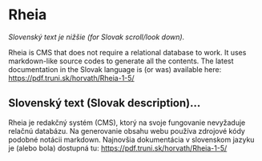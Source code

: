 # Rheia

[//]: <> (Makdown-like CMS not requiring relational database.)

*Slovenský text je nižšie (for Slovak scroll/look down).*

Rheia is CMS that does not require a relational database to work. It uses markdown-like source codes to generate all the contents. The latest documentation in the Slovak language is \(or was\) available here: https://pdf.truni.sk/horvath/Rheia-1-5/

## Slovenský text (Slovak description)…

Rheia je redakčný systém (CMS), ktorý na svoje fungovanie nevyžaduje relačnú databázu. Na generovanie obsahu webu používa zdrojové kódy podobné notácii markdown. Najnovšia dokumentácia v&nbsp;slovenskom jazyku je \(alebo bola\) dostupná tu: https://pdf.truni.sk/horvath/Rheia-1-5/
